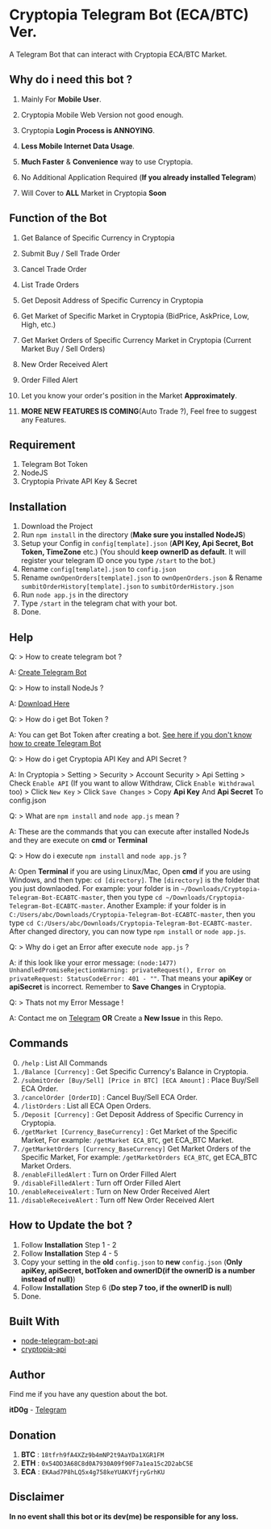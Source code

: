 # Cryptopia Telegram Bot (ECA/BTC) Ver.

A Telegram Bot that can interact with Cryptopia ECA/BTC Market.

## Why do i need this bot ?

1. Mainly For **Mobile User**.
2. Cryptopia Mobile Web Version not good enough.
3. Cryptopia **Login Process is ANNOYING**.
4. **Less Mobile Internet Data Usage**.
5. **Much Faster** & **Convenience** way to use Cryptopia.
6. No Additional Application Required (**If you already installed Telegram**)

7. Will Cover to **ALL** Market in Cryptopia **Soon**

## Function of the Bot

1. Get Balance of Specific Currency in Cryptopia
2. Submit Buy / Sell Trade Order
3. Cancel Trade Order
4. List Trade Orders
5. Get Deposit Address of Specific Currency in Cryptopia
6. Get Market of Specific Market in Cryptopia (BidPrice, AskPrice, Low, High, etc.)
7. Get Market Orders of Specific Currency Market in Cryptopia (Current Market Buy / Sell Orders)
8. New Order Received Alert
9. Order Filled Alert
10. Let you know your order's position in the Market **Approximately**.

11. **MORE NEW FEATURES IS COMING**(Auto Trade ?), Feel free to suggest any Features.

## Requirement

1. Telegram Bot Token
2. NodeJS
3. Cryptopia Private API Key & Secret

## Installation

1. Download the Project
2. Run `npm install` in the directory (**Make sure you installed NodeJS**)
3. Setup your Config in `config[template].json` (**API Key, Api Secret, Bot Token, TimeZone** etc.)
(You should **keep ownerID as default**. It will register your telegram ID once you type `/start` to the bot.)
4. Rename `config[template].json` to `config.json` 
5. Rename `ownOpenOrders[template].json` to `ownOpenOrders.json` & Rename `sumbitOrderHistory[template].json` to `sumbitOrderHistory.json`
6. Run `node app.js` in the directory
7. Type `/start` in the telegram chat with your bot.
8. Done.

## Help

Q: > How to create telegram bot ? 

A: [Create Telegram Bot](https://core.telegram.org/bots#3-how-do-i-create-a-bot)

Q: > How to install NodeJs ?

A: [Download Here](https://nodejs.org/en/download/current/)

Q: > How do i get Bot Token ?

A: You can get Bot Token after creating a bot. [See here if you don't know how to create Telegram Bot](https://core.telegram.org/bots#3-how-do-i-create-a-bot)

Q: > How do i get Cryptopia API Key and API Secret ?

A: In Cryptopia > Setting > Security > Account Security > Api Setting > Check `Enable API` (If you want to allow Withdraw, Click `Enable Withdrawal` too) > Click `New Key` > Click `Save Changes` > Copy **Api Key** And **Api Secret** To config.json

Q: > What are `npm install` and `node app.js` mean ?

A: These are the commands that you can execute after installed NodeJs and they are execute on **cmd** or **Terminal**

Q: > How do i execute `npm install` and `node app.js` ? 

A: Open **Terminal** if you are using Linux/Mac, Open **cmd** if you are using Windows, and then type: `cd [directory]`. The `[directory]` is the folder that you just downlaoded. For example: your folder is in `~/Downloads/Cryptopia-Telegram-Bot-ECABTC-master`, then you type `cd ~/Downloads/Cryptopia-Telegram-Bot-ECABTC-master`. Another Example: if your folder is in `C:/Users/abc/Downloads/Cryptopia-Telegram-Bot-ECABTC-master`, then you type `cd C:/Users/abc/Downloads/Cryptopia-Telegram-Bot-ECABTC-master`. After changed directory, you can now type `npm install` or `node app.js`.

Q: > Why do i get an Error after execute `node app.js` ?

A: if this look like your error message: 
`(node:1477) UnhandledPromiseRejectionWarning: privateRequest(), Error on privateRequest: StatusCodeError: 401 - ""`. That means your **apiKey** or **apiSecret** is incorrect. Remember to **Save Changes** in Cryptopia.

Q: > Thats not my Error Message !

A: Contact me on [Telegram](https://t.me/itD0g) **OR** Create a **New Issue** in this Repo.

## Commands 

0. `/help` : List All Commands
1. `/Balance [Currency]` : Get Specific Currency's Balance in Cryptopia.
2. `/submitOrder [Buy/Sell] [Price in BTC] [ECA Amount]` : Place Buy/Sell ECA Order.
3. `/cancelOrder [OrderID]` : Cancel Buy/Sell ECA Order.
4. `/listOrders` : List all ECA Open Orders.
5. `/Deposit [Currency]` : Get Deposit Address of Specific Currency in Cryptopia.
6. `/getMarket [Currency_BaseCurrency]` : Get Market of the Specific Market, For example: `/getMarket ECA_BTC`, get ECA_BTC Market.
7. `/getMarketOrders [Currency_BaseCurrency]` Get Market Orders of the Specific Market, For example: `/getMarketOrders ECA_BTC`, get ECA_BTC Market Orders.
8. `/enableFilledAlert` : Turn on Order Filled Alert
9. `/disableFilledAlert` : Turn off Order Filled Alert
10. `/enableReceiveAlert` : Turn on New Order Received Alert
11. `/disableReceiveAlert` : Turn off New Order Received Alert

## How to Update the bot ?

1. Follow **Installation** Step 1 - 2
2. Follow **Installation** Step 4 - 5
3. Copy your setting in the **old** `config.json` to **new** `config.json` (**Only apiKey, apiSecret, botToken and ownerID(if the ownerID is a number instead of null)**)
4. Follow **Installation** Step 6 (**Do step 7 too, if the ownerID is null**)
5. Done.

## Built With

* [node-telegram-bot-api](https://github.com/yagop/node-telegram-bot-api)
* [cryptopia-api](https://github.com/periapsistech/cryptopia-api)

## Author

Find me if you have any question about the bot.

**itD0g** - [Telegram](https://t.me/itD0g)

## Donation

1. **BTC** : `18tfrh9fA4XZz9b4mNP2t9AaYDa1XGR1FM`
2. **ETH** : `0x54DD3A68C8d0A7930A09f90F7a1ea15c2D2abC5E`
3. **ECA** : `EKAad7P8hLQ5x4g758keYUAKVfjryGrhKU`

## Disclaimer

**In no event shall this bot or its dev(me) be responsible for any loss.**